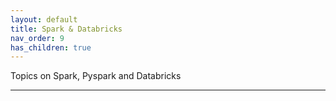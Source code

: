 ```yaml
---
layout: default
title: Spark & Databricks
nav_order: 9
has_children: true
---
```


Topics on Spark, Pyspark and Databricks

---